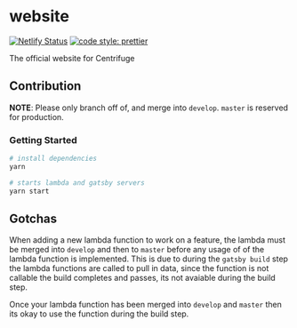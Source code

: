 # website

[![Netlify Status](https://api.netlify.com/api/v1/badges/2a6f2fd1-0d97-413a-9e1a-3468f1467542/deploy-status)](https://app.netlify.com/sites/staging-centrifuge-website/deploys) [![code style: prettier](https://img.shields.io/badge/code_style-prettier-ff69b4.svg)](https://github.com/prettier/prettier)

The official website for Centrifuge

## Contribution

**NOTE**: Please only branch off of, and merge into `develop`. `master` is reserved for production.

### Getting Started

```sh
# install dependencies
yarn

# starts lambda and gatsby servers
yarn start
```

## Gotchas

When adding a new lambda function to work on a feature, the lambda must be merged into `develop` and then to `master` before any usage of of the lambda function is implemented. This is due to during the `gatsby build` step the lambda functions are called to pull in data, since the function is not callable the build completes and passes, its not avaiable during the build step.

Once your lambda function has been merged into `develop` and `master` then its okay to use the function during the build step.